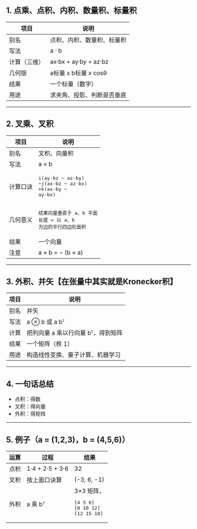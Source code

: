 ## 1. 点乘、点积、内积、数量积、标量积

| 项目 | 说明 |
|---|---|
| 别名 | 点积、内积、数量积、标量积 |
| 写法 | a · b |
| 计算（三维） | ax·bx + ay·by + az·bz |
| 几何版 | a标量 x b标量 x cosθ |
| 结果 | 一个标量（数字） |
| 用途 | 求夹角、投影、判断是否垂直 |

---

## 2. 叉乘、叉积

| 项目 | 说明 |
|---|---|
| 别名 | 叉积、向量积 |
| 写法 | a × b |
| 计算口诀 | <pre>i(ay·bz − az·by)<br>−j(ax·bz − az·bx)<br>+k(ax·by − ay·bx)</pre> |
| 几何意义 | <pre>结果向量垂直于 a、b 平面<br>长度 = 以 a、b 为边的平行四边形面积</pre> |
| 结果 | 一个向量 |
| 注意 | a × b = − (b × a) |

---

## 3. 外积、并矢【在张量中其实就是Kronecker积】

| 项目 | 说明 |
|---|---|
| 别名 | 并矢 |
| 写法 | a ⊗ b 或 a bᵀ |
| 计算 | 把列向量 a 乘以行向量 bᵀ，得到矩阵 |
| 结果 | 一个矩阵（秩 1） |
| 用途 | 构造线性变换、量子计算、机器学习 |

---

## 4. 一句话总结

- 点积：得数  
- 叉积：得向量  
- 外积：得矩阵  

---

## 5. 例子（a = (1,2,3)，b = (4,5,6)）

| 运算 | 过程 | 结果 |
|---|---|---|
| 点积 | 1·4 + 2·5 + 3·6 | 32 |
| 叉积 | 按上面口诀算 | (-3, 6, -1) |
| 外积 | a 乘 bᵀ | 3×3 矩阵，<pre>[4  5  6]<br>[8 10 12]<br>[12 15 18]</pre> |
